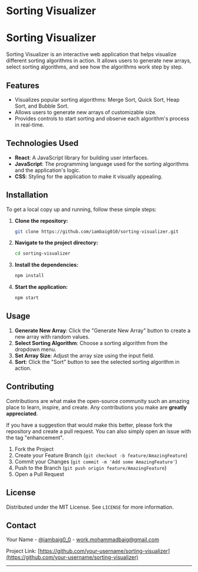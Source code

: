 # Sorting Visualizer
# Sorting Visualizer

Sorting Visualizer is an interactive web application that helps visualize different sorting algorithms in action. It allows users to generate new arrays, select sorting algorithms, and see how the algorithms work step by step.

## Features

- Visualizes popular sorting algorithms: Merge Sort, Quick Sort, Heap Sort, and Bubble Sort.
- Allows users to generate new arrays of customizable size.
- Provides controls to start sorting and observe each algorithm's process in real-time.

## Technologies Used

- **React**: A JavaScript library for building user interfaces.
- **JavaScript**: The programming language used for the sorting algorithms and the application's logic.
- **CSS**: Styling for the application to make it visually appealing.

## Installation

To get a local copy up and running, follow these simple steps:

1. **Clone the repository:**
    ```sh
    git clone https://github.com/iambaig010/sorting-visualizer.git
    ```
2. **Navigate to the project directory:**
    ```sh
    cd sorting-visualizer
    ```
3. **Install the dependencies:**
    ```sh
    npm install
    ```
4. **Start the application:**
    ```sh
    npm start
    ```

## Usage

1. **Generate New Array**: Click the "Generate New Array" button to create a new array with random values.
2. **Select Sorting Algorithm**: Choose a sorting algorithm from the dropdown menu.
3. **Set Array Size**: Adjust the array size using the input field.
4. **Sort**: Click the "Sort" button to see the selected sorting algorithm in action.

## Contributing

Contributions are what make the open-source community such an amazing place to learn, inspire, and create. Any contributions you make are **greatly appreciated**.

If you have a suggestion that would make this better, please fork the repository and create a pull request. You can also simply open an issue with the tag "enhancement".

1. Fork the Project
2. Create your Feature Branch (`git checkout -b feature/AmazingFeature`)
3. Commit your Changes (`git commit -m 'Add some AmazingFeature'`)
4. Push to the Branch (`git push origin feature/AmazingFeature`)
5. Open a Pull Request

## License

Distributed under the MIT License. See `LICENSE` for more information.

## Contact

Your Name - [@iambaig0_0](https://twitter.com/iambaig0_0) - work.mohammadbaig@gmail.com

Project Link: [https://github.com/your-username/sorting-visualizer](https://github.com/your-username/sorting-visualizer)

---
